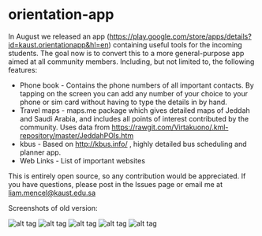 # orientation-app

In August we released an app (https://play.google.com/store/apps/details?id=kaust.orientationapp&hl=en) containing useful tools for the incoming students. The goal now is to convert this to a more general-purpose app aimed at all community members. Including, but not limited to, the following features:

- Phone book - Contains the phone numbers of all important contacts. By tapping on the screen you can add any number of your choice to your phone or sim card without having to type the details in by hand.
- Travel maps - maps.me package which gives detailed maps of Jeddah and Saudi Arabia, and includes all points of interest contributed by the community. Uses data from https://rawgit.com/Virtakuono/.kml-repository/master/JeddahPOIs.htm
- kbus - Based on http://kbus.info/ , highly detailed bus scheduling and planner app.
- Web Links - List of important websites

This is entirely open source, so any contribution would be appreciated. If you have questions, please post in the Issues page or email me at liam.mencel@kaust.edu.sa

Screenshots of old version:

![alt tag](https://cloud.githubusercontent.com/assets/7933725/9691804/84607a64-534d-11e5-81a0-6e1979ad845c.png)
![alt tag](https://cloud.githubusercontent.com/assets/7933725/9691744/358d6956-534d-11e5-8f12-c62897fcfd9c.png)
![alt tag](https://cloud.githubusercontent.com/assets/7933725/9691745/358ed232-534d-11e5-9cec-777a754f6d03.png)
![alt tag](https://cloud.githubusercontent.com/assets/7933725/9691746/35916150-534d-11e5-8a08-5efded62049a.png)
![alt tag](https://cloud.githubusercontent.com/assets/7933725/9691747/359446e0-534d-11e5-838b-9c4e9f734063.png)
